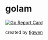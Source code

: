 # golam

[![Go Report Card](https://goreportcard.com/badge/github.com/mlctrez/golam)](https://goreportcard.com/report/github.com/mlctrez/golam)

created by [tigwen](https://github.com/mlctrez/tigwen)
